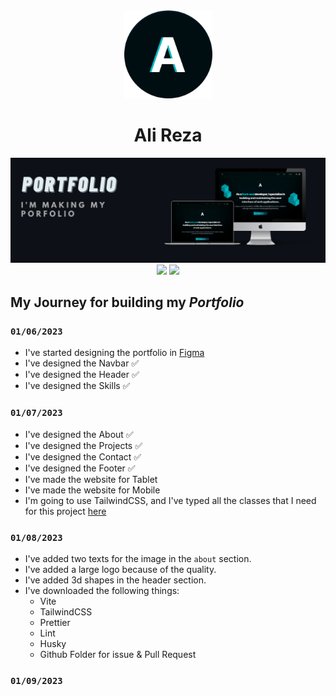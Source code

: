 <div align="center">
  <img src="./public/Logo.png" width="141px" height="141px" />
  <h1>Ali Reza</h1>
  <img src="./public/portfolio banner.png" /> 
  <div>
    <img src="https://img.shields.io/badge/MADE%20BY%20React-61DBFB.svg?style=for-the-badge&logo=react&labelColor=000" />
    <img src="https://img.shields.io/badge/Used%20TailwindCSS-61DBFB.svg?style=for-the-badge&logo=tailwindcss&labelColor=000" />
  </div>
</div>

## My Journey for building my _Portfolio_

### `01/06/2023`

- I've started designing the portfolio in [Figma](https://www.figma.com/file/ttikGrStgEATuF32JIpLb2/Untitled?node-id=0%3A1&t=bMekbk4bvVmGGv0g-1)
- I've designed the Navbar ✅
- I've designed the Header ✅
- I've designed the Skills ✅

### `01/07/2023`

- I've designed the About ✅
- I've designed the Projects ✅
- I've designed the Contact ✅
- I've designed the Footer ✅
- I've made the website for Tablet
- I've made the website for Mobile
- I'm going to use TailwindCSS, and I've typed all the classes that I need for this project [here](https://www.figma.com/file/ttikGrStgEATuF32JIpLb2/Untitled?node-id=27%3A256&t=ukc473FauIFrTNZZ-1)

### `01/08/2023`

- I've added two texts for the image in the `about` section.
- I've added a large logo because of the quality.
- I've added 3d shapes in the header section.
- I've downloaded the following things:
   - Vite
   - TailwindCSS
   - Prettier
   - Lint
   - Husky
   - Github Folder for issue & Pull Request

### `01/09/2023`
